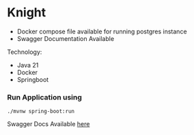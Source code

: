 # Knight

- Docker compose file available for running postgres instance
- Swagger Documentation Available 

Technology: 
- Java 21
- Docker
- Springboot

### Run Application using

```shell
./mvnw spring-boot:run
```



Swagger Docs Available [here](http://localhost:8080/swagger-ui/index.html)
